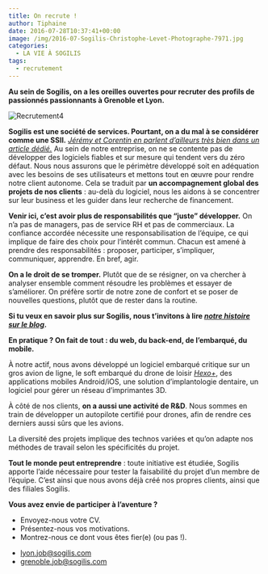 ```yaml
---
title: On recrute !
author: Tiphaine
date: 2016-07-28T10:37:41+00:00
image: /img/2016-07-Sogilis-Christophe-Levet-Photographe-7971.jpg
categories:
  - LA VIE À SOGILIS
tags:
  - recrutement
---
```


**Au sein de Sogilis, on a les oreilles ouvertes pour recruter des profils de passionnés passionnants à Grenoble et Lyon.**

![Recrutement4](/img/2016-07-Recrutement4.png)

**Sogilis est une société de services. Pourtant, on a du mal à se considérer comme une SSII.** _[Jérémy et Corentin en parlent d’ailleurs très bien dans un article dédié.][1]_ Au sein de notre entreprise, on ne se contente pas de développer des logiciels fiables et sur mesure qui tendent vers du zéro défaut. Nous nous assurons que le périmètre développé soit en adéquation avec les besoins de ses utilisateurs et mettons tout en œuvre pour rendre notre client autonome. Cela se traduit par **un accompagnement global des projets de nos clients** : au-delà du logiciel, nous les aidons à se concentrer sur leur business et les guider dans leur recherche de financement.

**Venir ici, c’est avoir plus de responsabilités que “juste” développer.** On n’a pas de managers, pas de service RH et pas de commerciaux. La confiance accordée nécessite une responsabilisation de l’équipe, ce qui implique de faire des choix pour l’intérêt commun. Chacun est amené à prendre des responsabilités : proposer, participer, s’impliquer, communiquer, apprendre. En bref, agir.

**On a le droit de se tromper.** Plutôt que de se résigner, on va chercher à analyser ensemble comment résoudre les problèmes et essayer de s’améliorer. On préfère sortir de notre zone de confort et se poser de nouvelles questions, plutôt que de rester dans la routine.

**Si tu veux en savoir plus sur Sogilis, nous t’invitons à lire _[notre histoire sur le blog](https://blog.sogilis.com/posts/2016-05-31-sogilis-histoire/)_.**

**En pratique ? On fait de tout : du web, du back-end, de l’embarqué, du mobile.**

À notre actif, nous avons développé un logiciel embarqué critique sur un gros avion de ligne, le soft embarqué du drone de loisir _[Hexo+](https://hexoplus.com/)_, des applications mobiles Android/iOS, une solution d’implantologie dentaire, un logiciel pour gérer un réseau d’imprimantes 3D.

À côté de nos clients, **on a aussi une activité de R&D**. Nous sommes en train de développer un autopilote certifié pour drones, afin de rendre ces derniers aussi sûrs que les avions.

La diversité des projets implique des technos variées et qu’on adapte nos méthodes de travail selon les spécificités du projet.

**Tout le monde peut entreprendre** : toute initiative est étudiée, Sogilis apporte l’aide nécessaire pour tester la faisabilité du projet d’un membre de l’équipe. C’est ainsi que nous avons déjà créé nos propres clients, ainsi que des filiales Sogilis.

**Vous avez envie de participer à l’aventure ?**

- Envoyez-nous votre CV.
- Présentez-nous vos motivations.
- Montrez-nous ce dont vous êtes fier(e) (ou pas !).

* [lyon.job@sogilis.com](mailto:lyon@sogilis.com)
* [grenoble.job@sogilis.com](mailto:grenoble.job@sogilis.com)

[1]: https://blog.sogilis.com/posts/2016-02-08-sogilis-vs-ssii/
